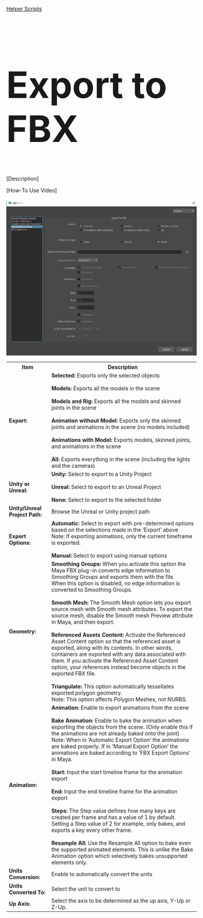 [Helper Scripts](helperScripts.md)

<h1 style="font-size:10vw">Export to FBX</h1>

[Description] <br/>

[How-To Use Video] <br/>
<br/>
![Export to FBX](./images/UI/ExportTool.png)
<br/>

<table>
  <tr>
    <th>Item</th>
    <th>Description</th>
  </tr>
  <tr>
    <td><b>Export:</b></td>
    <td>
    <b>Selected:</b> Exports only the selected objects <br/><br/>
    <b>Models:</b> Exports all the models in the scene <br/><br/>
    <b>Models and Rig:</b> Exports all the models and skinned joints in the scene <br/><br/>
    <b>Animation without Model:</b> Exports only the skinned joints and animations in the scene (no models included) <br/><br/>
    <b>Animations with Model:</b> Exports models, skinned joints, and animations in the scene <br/><br/>
    <b>All:</b> Exports everything in the scene (including the lights and the cameras)
    </td>
  </tr>
  <tr>
    <td><b>Unity or Unreal:</b></td>
    <td>
    <b>Unity:</b> Select to export to a Unity Project <br/><br/>
    <b>Unreal:</b> Select to export to an Unreal Project <br/><br/>
    <b>None:</b> Select to export to the selected folder
    </td>
  </tr>
  <tr>
    <td><b>Unity/Unreal Project Path:</b></td>
    <td>Browse the Unreal or Unity project path</td>
  </tr>
  <tr>
    <td><b>Export Options:</b></td>
    <td>
    <b>Automatic:</b> Select to export with pre-determined options based on the selections made in the ‘Export’ above<br/>
                      Note: If exporting animations, only the current timeframe is exported.<br/><br/>
    <b>Manual:</b> Select to export using manual options
    </td>
  </tr>
  <tr>
    <td><b>Geometry:</b></td>
    <td>
    <b>Smoothing Groups:</b> When you activate this option the Maya FBX plug-in converts edge information to Smoothing Groups and exports them with the file.<br/>
                            When this option is disabled, no edge information is converted to Smoothing Groups.<br/><br/>
    <b>Smooth Mesh:</b> The Smooth Mesh option lets you export source mesh with Smooth mesh attributes. To export the source mesh, disable the Smooth mesh Preview attribute in Maya, and then export. <br/><br/>
    <b>Referenced Assets Content:</b> Activate the Referenced Asset Content option so that the referenced asset is exported, along with its contents. In other words, containers are exported with any data associated with them. If you activate the Referenced Asset Content option, your references instead become objects in the exported FBX file. <br/><br/>
    <b>Triangulate:</b> This option automatically tessellates exported polygon geometry.<br/>
                        Note: This option affects Polygon Meshes, not NURBS.
    </td>
  </tr>
  <tr>
    <td><b>Animation:</b></td>
    <td>
    <b>Animation:</b> Enable to export animations from the scene <br/><br/>
    <b>Bake Animation:</b> Enable to bake the animation when exporting the objects from the scene. (Only enable this if the animations are not already baked onto the joint)<br/>
                            Note: When in ‘Automatic Export Option’ the animations are baked properly. If in ‘Manual Export Option’ the animations are baked according to ‘FBX Export Options’ in Maya.<br/><br/>
    <b>Start:</b> Input the start timeline frame for the animation export <br/><br/>
    <b>End:</b> Input the end timeline frame for the animation export <br/><br/>
    <b>Steps:</b> The Step value defines how many keys are created per frame and has a value of 1 by default. Setting a Step value of 2 for example, only bakes, and exports a key every other frame.<br/><br/>
    <b>Resample All:</b> Use the Resample All option to bake even the supported animated elements. This is unlike the Bake Animation option which selectively bakes unsupported elements only.
    </td>
  </tr>
  <tr>
    <td><b>Units Conversion:<b></td>
    <td>Enable to automatically convert the units</td>
  </tr>
  <tr>
    <td><b>Units Converted To:<b></td>
    <td>Select the unit to convert to</td>
  </tr>
  <tr>
    <td><b>Up Axis:<b></td>
    <td>Select the axis to be determined as the up axis, Y-Up or Z-Up.</td>
  </tr>
</table>
